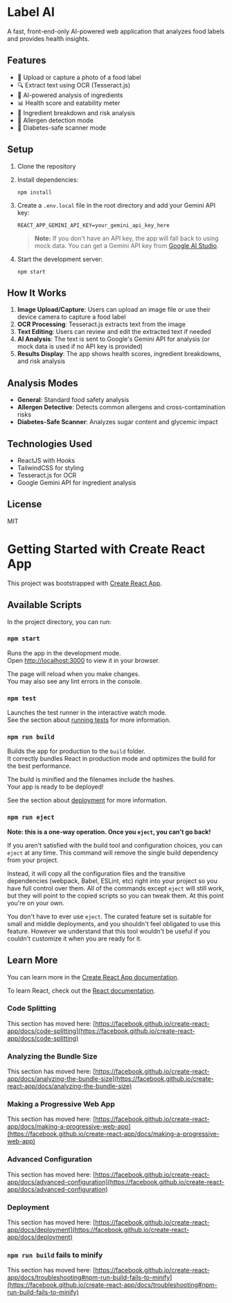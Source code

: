 # Label AI

A fast, front-end-only AI-powered web application that analyzes food labels and provides health insights.

## Features

- 📸 Upload or capture a photo of a food label
- 🔍 Extract text using OCR (Tesseract.js)
- 🧠 AI-powered analysis of ingredients
- 📊 Health score and eatability meter
- 🚨 Ingredient breakdown and risk analysis
- 🥜 Allergen detection mode
- 🍬 Diabetes-safe scanner mode

## Setup

1. Clone the repository
2. Install dependencies:
   ```
   npm install
   ```
3. Create a `.env.local` file in the root directory and add your Gemini API key:
   ```
   REACT_APP_GEMINI_API_KEY=your_gemini_api_key_here
   ```
   
   > **Note:** If you don't have an API key, the app will fall back to using mock data.
   > You can get a Gemini API key from [Google AI Studio](https://makersuite.google.com/app/apikey).

4. Start the development server:
   ```
   npm start
   ```

## How It Works

1. **Image Upload/Capture**: Users can upload an image file or use their device camera to capture a food label
2. **OCR Processing**: Tesseract.js extracts text from the image
3. **Text Editing**: Users can review and edit the extracted text if needed
4. **AI Analysis**: The text is sent to Google's Gemini API for analysis (or mock data is used if no API key is provided)
5. **Results Display**: The app shows health scores, ingredient breakdowns, and risk analysis

## Analysis Modes

- **General**: Standard food safety analysis
- **Allergen Detective**: Detects common allergens and cross-contamination risks
- **Diabetes-Safe Scanner**: Analyzes sugar content and glycemic impact

## Technologies Used

- ReactJS with Hooks
- TailwindCSS for styling
- Tesseract.js for OCR
- Google Gemini API for ingredient analysis

## License

MIT

# Getting Started with Create React App

This project was bootstrapped with [Create React App](https://github.com/facebook/create-react-app).

## Available Scripts

In the project directory, you can run:

### `npm start`

Runs the app in the development mode.\
Open [http://localhost:3000](http://localhost:3000) to view it in your browser.

The page will reload when you make changes.\
You may also see any lint errors in the console.

### `npm test`

Launches the test runner in the interactive watch mode.\
See the section about [running tests](https://facebook.github.io/create-react-app/docs/running-tests) for more information.

### `npm run build`

Builds the app for production to the `build` folder.\
It correctly bundles React in production mode and optimizes the build for the best performance.

The build is minified and the filenames include the hashes.\
Your app is ready to be deployed!

See the section about [deployment](https://facebook.github.io/create-react-app/docs/deployment) for more information.

### `npm run eject`

**Note: this is a one-way operation. Once you `eject`, you can't go back!**

If you aren't satisfied with the build tool and configuration choices, you can `eject` at any time. This command will remove the single build dependency from your project.

Instead, it will copy all the configuration files and the transitive dependencies (webpack, Babel, ESLint, etc) right into your project so you have full control over them. All of the commands except `eject` will still work, but they will point to the copied scripts so you can tweak them. At this point you're on your own.

You don't have to ever use `eject`. The curated feature set is suitable for small and middle deployments, and you shouldn't feel obligated to use this feature. However we understand that this tool wouldn't be useful if you couldn't customize it when you are ready for it.

## Learn More

You can learn more in the [Create React App documentation](https://facebook.github.io/create-react-app/docs/getting-started).

To learn React, check out the [React documentation](https://reactjs.org/).

### Code Splitting

This section has moved here: [https://facebook.github.io/create-react-app/docs/code-splitting](https://facebook.github.io/create-react-app/docs/code-splitting)

### Analyzing the Bundle Size

This section has moved here: [https://facebook.github.io/create-react-app/docs/analyzing-the-bundle-size](https://facebook.github.io/create-react-app/docs/analyzing-the-bundle-size)

### Making a Progressive Web App

This section has moved here: [https://facebook.github.io/create-react-app/docs/making-a-progressive-web-app](https://facebook.github.io/create-react-app/docs/making-a-progressive-web-app)

### Advanced Configuration

This section has moved here: [https://facebook.github.io/create-react-app/docs/advanced-configuration](https://facebook.github.io/create-react-app/docs/advanced-configuration)

### Deployment

This section has moved here: [https://facebook.github.io/create-react-app/docs/deployment](https://facebook.github.io/create-react-app/docs/deployment)

### `npm run build` fails to minify

This section has moved here: [https://facebook.github.io/create-react-app/docs/troubleshooting#npm-run-build-fails-to-minify](https://facebook.github.io/create-react-app/docs/troubleshooting#npm-run-build-fails-to-minify)
